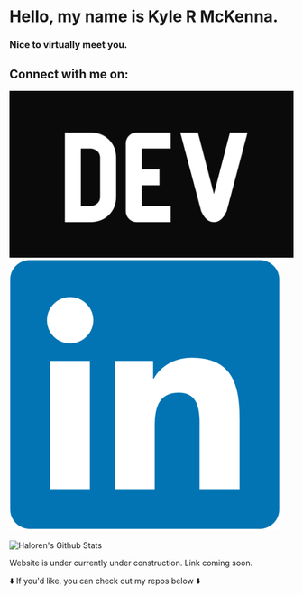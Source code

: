 <h1> Hello, my name is Kyle R McKenna. </h1>
<h3> Nice to virtually meet you.</h3>

<h2> Connect with me on:</h2>

<a href= "https://dev.to/haloren">
<img src="images/dev-community.png" />
</a>

<a href= "https://www.linkedin.com/in/kyle-mckenna-98269a44/">
<img src="images/LinkedIn-community.png"/>
</a>

<p>
<img
    align="center"
    alt="Haloren's Github Stats"
    src="https://github-readme-stats.vercel.app/api?username=Haloren&show_icons=true&hide_border=true"
/>
<p>

<p>Website is under currently under construction. Link coming soon.
</p>

<p>
⬇️ If you'd like, you can check out my repos below ⬇️  
</p>